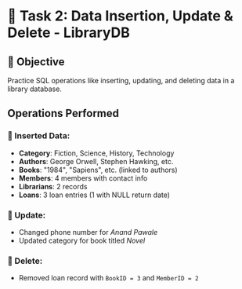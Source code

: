 # 📘 Task 2: Data Insertion, Update & Delete - LibraryDB

## 🎯 Objective
Practice SQL operations like inserting, updating, and deleting data in a library database.

## Operations Performed

### 🔹 Inserted Data:
- **Category**: Fiction, Science, History, Technology
- **Authors**: George Orwell, Stephen Hawking, etc.
- **Books**: "1984", "Sapiens", etc. (linked to authors)
- **Members**: 4 members with contact info
- **Librarians**: 2 records
- **Loans**: 3 loan entries (1 with NULL return date)

### 🔹 Update:
- Changed phone number for *Anand Pawale*
- Updated category for book titled *Novel*

### 🔹 Delete:
- Removed loan record with `BookID = 3` and `MemberID = 2`



